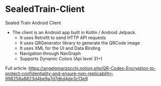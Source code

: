 # SealedTrain-Client
Sealed Train Android Client
- The client is an Android app built in Kotlin / Android Jetpack.
    - It uses Retrofit to send HTTP API requests
    - It uses QRGenerator library to generate the QRCode image
    - It uses XML for the UI and Data Binding
    - Navigation through NavGraph
    - Supports Dynamic Colors (Api level 31+)

Full article: https://angelomarzocchi.notion.site/QR-Codes-Encryption-to-protect-confidentiality-and-ensure-non-replicability-998258a8823d4be9a7d7dbd4de3c13e9
